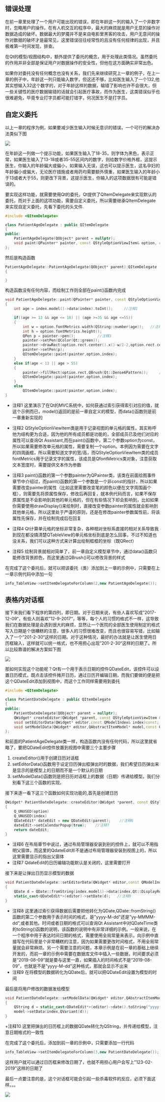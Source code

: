 ## 错误处理

在前一章里处理了一个用户可能出现的错误，即在年龄这一列的输入了一个非数字时，忽略用户的操作。在有人机交互的程序中，最大的麻烦就是用户无意的操作对数据造成的破坏。数据最大的梦魇并不是来自电影里黑客的攻击，用户无意间的操作对数据的破坏才是最常见，这里错误往往经常性的且没有任何规律的出现，并且极难第一时间发现，排查。

在Qt的模型/视图结构中，额外提供了委托的概念，用于处理此类情况。虽然委托的作用并非全部是保证用户对数据操作的安全性，但他在这方面确实非常出色。

如果你对委托没有任何概念也没有关系，我们先来继续研究上一章的例子，在上一章的例子中，年龄这一列只能输入数字，但这还不够，比如医生输入了一个132,他其实想输入32这个数字的，对于年龄这样的数据，输错了影响也许不会很大，但一些关键性的医疗数据输错的话就会引起医疗事故，而作为医生，这类错误似乎也很难避免，毕竟专业打字员都可能打错字，何况医生不是打字员。

## 自定义委托

以上一章的程序为例，如果要减少医生输入时候无意识的错误，一个可行的解决办法类似下图

![](https://github.com/jxf2008/blog/raw/master/pix/QtNotes/25-1.png)

在年龄这一列做一个提示功能，如果医生输入了18-35，则字体为黑色，表示正常，如果医生输入了13-18或者35-55区间内的数字，则给数字价格外框，这提示医生，你输入的年龄偏大或偏小，如果输入无误，这也可以提示医生，这名孕妇的年龄偏小或偏大，无论医疗措施或者用药均需要额外慎重，如果医生输入的年龄小于13或者大于55，则更改下背景，这提示医生，你输入的这项数据很有可能是错误的。

要实现这样功能，就需要使用Qt的委托，Qt提供了QItemDelegate来实现默认的委托，而对于上面的这项功能，需要自定义委托，所以需要继承QItemDelegate来实现自定义委托，先看下委托的头文件.
```c++
#include <QItemDelegate>

class PatientAgeDelegate : public QItemDelegate
{
public:
    PatientAgeDelegate(QObject* parent = nullptr);
    void paint(QPainter* painter, const QStyleOptionViewItem& option, const QModelIndex& index) const;  
};
```
然后是构造函数
```c++
PatientAgeDelegate::PatientAgeDelegate(QObject* parent):QItemDelegate (parent)
{

}
```
构造函数没有任何内容，而绘制工作则全部在paint()函数内完成
```c++
void PatientAgeDelegate::paint(QPainter* painter, const QStyleOptionViewItem& option, const QModelIndex& index) const
{
    int age = index.model()->data(index).toInt();     //注释1

    if((age >= 13 && age <= 18) || (age >=35 && age <=55))
    {
        int w = option.fontMetrics.width(QString::number(age));   //注释2
        int h = option.fontMetrics.height();
        QPen p = painter->pen();          //注释3
        painter->setPen(QColor(Qt::green));
        painter->drawRect(option.rect.center().x()-w/2-2,option.rect.center().y()-h/2-2,w+4,h+4);   //注释4
        painter->setPen(p);
        QItemDelegate::paint(painter,option,index);
    }
    else if(age < 13 || age > 55)
    {  
        painter->fillRect(option.rect,QBrush(Qt::Dense6Pattern));     //注释5
        QItemDelegate::paint(painter,option,index);
    }
    else
        QItemDelegate::paint(painter,option,index);
}
```
+ 注释1 这里演示了在Qt的MVC系统中，如何获通过索引获得索引对应的值，就这个示例而已，model()返回的是前一章自定义的模型，而data()函数则是前一章重新实现的

+ 注释2 QStyleOptionViewItem类是用于记录视图的单元格的属性，其实称呼他为结构更为合适，因为他的所有成员都是功能的，全部成员已及他们对应的属性可以查询Qt Assistant,而在paint()函数中，第二个参数option为const，所以如果需要修改单元格的属性，需要复制一个option。本例因为需要在文字的四周画框，所以需要知道文字的宽/高，而QStyleOptionViewItem类的成员fontMetrics用于记录文字的属性，该成员是QfontMetrics类对象，注意获取文本宽度时，需要提供文本作为参数

+ 注释3 paint()函数的第一个参数painter为QPainter类，该类在前面绘图事件章节中介绍过，而paint()函数的第一个参数是一个非const的指针，所以如果需要改变painter的属性（比如这里需要改变笔的颜色以便在文字周围画个框），则需要先将原属性保存，修改后再回复，就本例代码而言，如果不保存原属性是不会影响到其他的单元格的，但在有些情况下却会影响到，比如如果你需要使用drawDisplay()来绘制时，直接改变参数painter的属性就会影响到其他单元格，所以这里处于严谨的原则，还是在修改painter参数属性前，将该属性先保存，并在绘制完成后在回复

+ 注释4 Qt计算单元格的坐标非常复杂，各种相对坐标系直接的相对关系导致我到现在都没搞清楚QTableView的单元格坐标到底是怎么回事，不过不知道也没关系，我们可以这种方式来计算出绘制框框的坐标（既QRect）

+ 注释5 绘制背景就相对简单了，前一章自定义模型章节中，通过data()函数只能修改背景颜色，而这里通过QBrush()可以修改背景的样式

在完成了这个委托后，就可以把该委托（类）添加到上一章的示例中，只需要在上一章示例代码中添加一句
```c++
info_TableView->setItemDelegateForColumn(2,new PatientAgeDelegate());
```

## 表格内对话框

接下来我们看下程序的第四列，即日期。对于日期来说，有些人喜欢写成”2017-12-09“，有些人则喜欢”12-9-2017“，等等，每个人的习惯的格式不一样，这导致我们在数据处理是会遇到很大的麻烦，显然让一个医院的全部医生使用制定的格式写入日期是个很糟糕的注意，很多人的习惯很难改变，而且也很容易写错，比如输入了一个”201-2-30“这样的日期。对于这种情况，最好的办法就是让医生使用日历框输入，这样就可以统一格式，也不用担心出现”201-2-30“这样的日期了。所以比较靠谱的解决方案如下图

![](https://github.com/jxf2008/blog/raw/master/pix/QtNotes/25-2.png)

那如何实现这个功能呢？Qt有一个用于表示日期的控件QDateEdit，该控件可以设置日历模式，既点击该控件摊开日历，通过日历开编辑日期，而我们要做的便是把这个QDateEdit添加到视图中，而这个工作同样需要用到委托

```c++
#include <QItemDelegate>

class PatientDateDelegate : public QItemDelegate
{
public:
    PatientDateDelegate(QObject* parent = nullptr);
    QWidget* createEditor(QWidget *parent, const QStyleOptionViewItem &option, const QModelIndex &index) const;
    void setEditorData(QWidget* editor,const QModelIndex& index)const;
    void setModelData(QWidget* editor,QAbstractItemModel* model,const QModelIndex& index)const;
};
```
和前面的PatientAgeDelegate类一样，构造函数内没有任何代码，所以这里就省略了，要把QDateEdit控件放置到视图中需要三个主要步骤

1. createEditor()用于创建日历对话框
2. setEditorData()函数用于设定日历弹出框弹出时的数据，我们希望日历弹出来是显示的是模型上的日期而不是一个默认的日期
3. setModelData()函数则是把日历对话框上的数据（日期）传递给模型。我们分别看下这三个函数的实现。

接下来逐一看下这三个函数如何实现功能的,首先是创建日历
```c++
QWidget* PatientDateDelegate::createEditor(QWidget *parent, const QStyleOptionViewItem &option, const QModelIndex &index) const
{
    Q_UNUSED(option)
    Q_UNUSED(index)
    QDateEdit* dateEdit = new QDateEdit(parent);    //注释6
    dateEdit->setCalendarPopup(true);    //注释7
    return dateEdit;
}
```
+ 注释6 在布局章节中说过，通过布局管理器安装到别的控件上，就可以不用指明父窗体，而这里的QdateEdit并不是通过布局管理器安装到视图上的，所以这里需要显示的指出父窗体
+ 注释7 QdateEdit的日历编辑功能默认是关闭的，这里需要打开

接下来是让弹出日历显示模型的数据
```c++
void PatientDateDelegate::setEditorData(QWidget* editor,const QModelIndex& index)const
{
    QDate d = QDate::fromString(index.model()->data(index,Qt::DisplayRole).toString(),"yyyy-M-dd"); //注释8
    static_cast<QDateEdit*>(editor)->setDate(d);   //注释9
}
```
+ 注释8 这里通过索引获得数据后需要把他转化为QDate,QDate::fromString()函数的第二个参数用于表示时间的格式，是"yyyy-M-dd"还是"yy-MMMM-dd",或者其他。时间或者日期的格式可以查询Qt Assistant中对QDateTime类的toString()函数的说明，该函数的说明中有非常详细的示例。一般来说，在一个程序中用于表达时间日期的格式，需要使用全局常量来表示，向示例中直接写在代码里是个非常糟糕的注意，因为如果需要更改时间格式，不用全局常量就会非常麻烦。另一个需要注意的问题，本章示例是在前一章的基础上继续开发的，而前一章的示例中需要在数据库文件中插入一些数据，时间要求必须是“2019-08-09”就是要与这里一直，如果插入的时间格式不是“2019-08-09”，也就是不是"yyyy-M-dd"这种格式，那就会显示不出来
+ 注释9 在将模型的数据转化为QDate后，就可以把QDateEdit设置为模型的时间

最后是将用户修改的数据发给模型
```c++
void PatientDateDelegate::setModelData(QWidget* editor,QAbstractItemModel* model,const QModelIndex& index)const
{
    QString d = static_cast<QDateEdit*>(editor)->date().toString("yyyy-M-dd"); //注释10
    model->setData(index,QVariant(d));
}
```
+注释10 这里把弹出的日历框上的数据QDate转化为QString，并传递给模型，注意日期格式的一致性

在完成了这个委托后，添加到前一章的示例中，只需要添加一行代码
```c++
info_TableView->setItemDelegateForColumn(3,new PatientDateDelegate());
```
这样用户就可以通过日历框来修改日期了，也就不用担心用户会写上"123-02-2019"这样的日期了

最后一点要注意的是，这个对话框可能会引起一些杀毒软件的反应，必须下面这样。。。

![](https://github.com/jxf2008/blog/raw/master/pix/QtNotes/25-3.png)